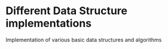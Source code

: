 # Different Data Structure implementations

Implementation of various basic data structures and algorithms
